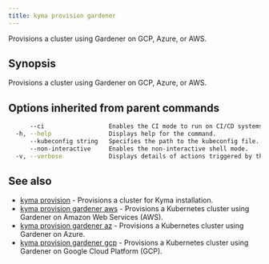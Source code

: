 ```yaml
---
title: kyma provision gardener
---
```


Provisions a cluster using Gardener on GCP, Azure, or AWS.

## Synopsis

Provisions a cluster using Gardener on GCP, Azure, or AWS.

## Options inherited from parent commands

```bash
      --ci                  Enables the CI mode to run on CI/CD systems. It avoids any user interaction (e.g no dialog prompts) and ensures that logs are formatted properly in log files (e.g no spinners for CLI steps).
  -h, --help                Displays help for the command.
      --kubeconfig string   Specifies the path to the kubeconfig file. By default, Kyma CLI uses the KUBECONFIG environment variable or "/$HOME/.kube/config" if the variable is not set.
      --non-interactive     Enables the non-interactive shell mode.
  -v, --verbose             Displays details of actions triggered by the command.
```

## See also

* [kyma provision](#kyma-provision-kyma-provision)	 - Provisions a cluster for Kyma installation.
* [kyma provision gardener aws](#kyma-provision-gardener-aws-kyma-provision-gardener-aws)	 - Provisions a Kubernetes cluster using Gardener on Amazon Web Services (AWS).
* [kyma provision gardener az](#kyma-provision-gardener-az-kyma-provision-gardener-az)	 - Provisions a Kubernetes cluster using Gardener on Azure.
* [kyma provision gardener gcp](#kyma-provision-gardener-gcp-kyma-provision-gardener-gcp)	 - Provisions a Kubernetes cluster using Gardener on Google Cloud Platform (GCP).

